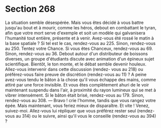 # Section 268

La situation semble désespérée. Mais vous êtes décidé à vous
battre jusqu'au bout et à mourir, comme les héros, debout en
combattant le tyran, afin que votre mort serve d'exemple et soit
un modèle qui galvanisera l'humanité tout entière, présente et à
venir. Avez-vous été rossé le matin à la base spatiale ? Si tel est le
cas, rendez-vous au 225. Sinon, rendez-vous au 250.
Tentez votre Chance. Si vous êtes Chanceux, rendez-vous au 69.
Sinon, rendez-vous au 36.
Debout autour d'un distributeur de boissons diverses, un groupe
d'étudiants
discute
avec
animation
d'un
épineux
sujet
scientifique. Bientôt, le ton monte, et le débat semble devenir
houleux. Allez-vous intervenir dans cette discussion (rendez-
vous au 218) ou préférez-vous faire preuve de discrétion
(rendez-vous au 11) ?
A peine avez-vous tendu le bâton à la chose qu'il vous échappe
des mains, comme attiré par une force invisible. Et vous êtes
complètement ahuri de le voir maintenant suspendu dans l'air, à
proximité du rayon lumineux qui se met à vibrer intensément. Si
le bâton était brisé, rendez-vous au 179. Sinon, rendez-vous au
308.
— Bravo ! crie l'homme, tandis que vous rangez votre épée. Mais
maintenant, vous feriez mieux de disparaître. Et vite ! Venez,
suivez-moi. Allez-vous lui répliquer que vous préférez rester seul
(rendez-vous au 314) ou le suivre, ainsi qu'il vous le conseille
(rendez-vous au 394) ?